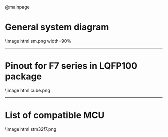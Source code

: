 @mainpage

# General system diagram
\image html sm.png width=90%

- - -
# Pinout for F7 series in LQFP100 package
\image html cube.png 

- - -
# List of compatible MCU
\image html stm32f7.png 